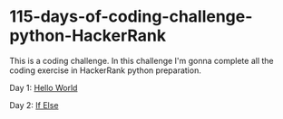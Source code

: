 # 115-days-of-coding-challenge-python-HackerRank
This is a coding challenge. In this challenge I'm gonna complete all the coding exercise in HackerRank python preparation.

Day 1: [Hello World](Introduction/Day1SayHelloWorld.py)

Day 2: [If Else](Introduction/Day2IfElse.py)

